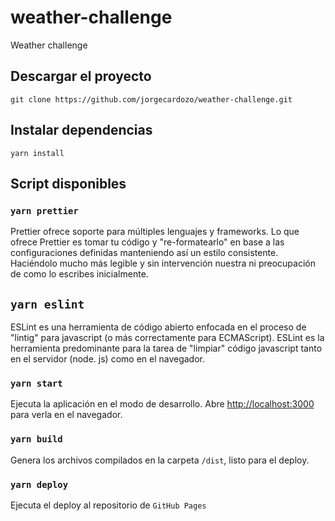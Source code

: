 # weather-challenge
Weather challenge

## Descargar el proyecto

`git clone https://github.com/jorgecardozo/weather-challenge.git`

## Instalar dependencias

`yarn install`

## Script disponibles

### `yarn prettier`

Prettier ofrece soporte para múltiples lenguajes y frameworks. 
Lo que ofrece Prettier es tomar tu código y "re-formatearlo" en base a las configuraciones definidas manteniendo así un estilo consistente. 
Haciéndolo mucho más legible y sin intervención nuestra ni preocupación de como lo escribes inicialmente.

## `yarn eslint`

ESLint es una herramienta de código abierto enfocada en el proceso de "lintig" para javascript (o más correctamente para ECMAScript). 
ESLint es la herramienta predominante para la tarea de "limpiar" código javascript tanto en el servidor (node. js) como en el navegador.

### `yarn start`

Ejecuta la aplicación en el modo de desarrollo.
Abre [http://localhost:3000](http://localhost:5173) para verla en el navegador.

### `yarn build`

Genera los archivos compilados en la carpeta `/dist`, listo para el deploy.

### `yarn deploy`

Ejecuta el deploy al repositorio de `GitHub Pages`


